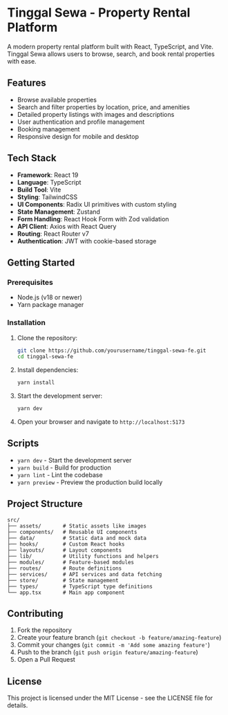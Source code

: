 # Tinggal Sewa - Property Rental Platform

A modern property rental platform built with React, TypeScript, and Vite. Tinggal Sewa allows users to browse, search, and book rental properties with ease.

## Features

- Browse available properties
- Search and filter properties by location, price, and amenities
- Detailed property listings with images and descriptions
- User authentication and profile management
- Booking management
- Responsive design for mobile and desktop

## Tech Stack

- **Framework**: React 19
- **Language**: TypeScript
- **Build Tool**: Vite
- **Styling**: TailwindCSS
- **UI Components**: Radix UI primitives with custom styling
- **State Management**: Zustand
- **Form Handling**: React Hook Form with Zod validation
- **API Client**: Axios with React Query
- **Routing**: React Router v7
- **Authentication**: JWT with cookie-based storage

## Getting Started

### Prerequisites

- Node.js (v18 or newer)
- Yarn package manager

### Installation

1. Clone the repository:
   ```bash
   git clone https://github.com/yourusername/tinggal-sewa-fe.git
   cd tinggal-sewa-fe
   ```

2. Install dependencies:
   ```bash
   yarn install
   ```

3. Start the development server:
   ```bash
   yarn dev
   ```

4. Open your browser and navigate to `http://localhost:5173`

## Scripts

- `yarn dev` - Start the development server
- `yarn build` - Build for production
- `yarn lint` - Lint the codebase
- `yarn preview` - Preview the production build locally

## Project Structure

```
src/
├── assets/       # Static assets like images
├── components/   # Reusable UI components
├── data/         # Static data and mock data
├── hooks/        # Custom React hooks
├── layouts/      # Layout components
├── lib/          # Utility functions and helpers
├── modules/      # Feature-based modules
├── routes/       # Route definitions
├── services/     # API services and data fetching
├── store/        # State management
├── types/        # TypeScript type definitions
└── app.tsx       # Main app component
```

## Contributing

1. Fork the repository
2. Create your feature branch (`git checkout -b feature/amazing-feature`)
3. Commit your changes (`git commit -m 'Add some amazing feature'`)
4. Push to the branch (`git push origin feature/amazing-feature`)
5. Open a Pull Request

## License

This project is licensed under the MIT License - see the LICENSE file for details.
